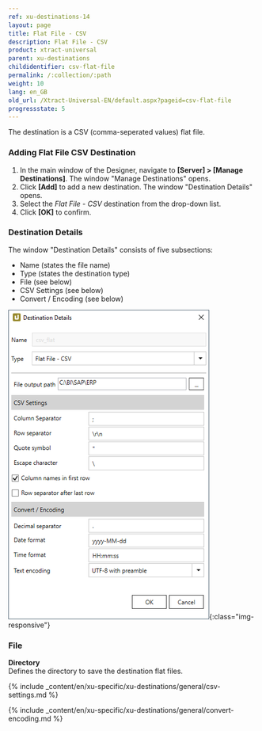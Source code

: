 ```yaml
---
ref: xu-destinations-14
layout: page
title: Flat File - CSV
description: Flat File - CSV
product: xtract-universal
parent: xu-destinations
childidentifier: csv-flat-file
permalink: /:collection/:path
weight: 10
lang: en_GB
old_url: /Xtract-Universal-EN/default.aspx?pageid=csv-flat-file
progressstate: 5
---
```


The destination is a CSV (comma-seperated values) flat file. 

### Adding Flat File CSV Destination

1. In the main window of the Designer, navigate to **[Server] > [Manage Destinations]**. The window "Manage Destinations" opens.
2. Click **[Add]** to add a new destination. The window "Destination Details" opens.
3. Select the *Flat File - CSV* destination from the drop-down list.
4. Click **[OK]** to confirm.

### Destination Details
The window "Destination Details" consists of five subsections:
- Name (states the file name)
- Type (states the destination type)
- File (see below)
- CSV Settings (see below)
- Convert / Encoding (see below)

![CSV-Flat-Destination-Details](/img/content/xu/CSV-Flat-Destination-Details.png){:class="img-responsive"}

### File
**Directory**<br>
Defines the directory to save the destination flat files.

{% include _content/en/xu-specific/xu-destinations/general/csv-settings.md %}														 

{% include _content/en/xu-specific/xu-destinations/general/convert-encoding.md %}	

